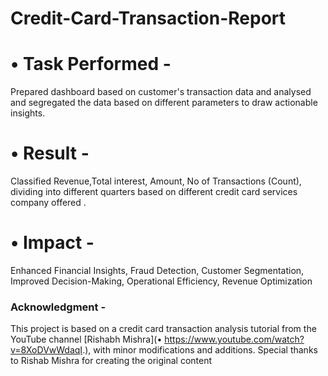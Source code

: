 # Credit-Card-Transaction-Report
# •	Task Performed - 
Prepared dashboard based on customer's transaction data and analysed and segregated the data based on different parameters to draw actionable insights.
# •	Result - 
Classified Revenue,Total interest, Amount, No of Transactions (Count), dividing into different quarters based on different credit card services company offered .
# •	Impact - 
Enhanced Financial Insights, Fraud Detection, Customer Segmentation, Improved Decision-Making, Operational Efficiency, Revenue Optimization

### Acknowledgment -  
This project is based on a credit card transaction analysis tutorial from the YouTube channel [Rishabh Mishra](•	https://www.youtube.com/watch?v=8XoDVwWdaqI.), with minor modifications and additions. Special thanks to Rishab Mishra for creating the original content 
